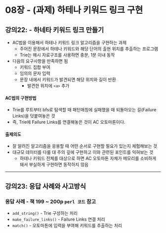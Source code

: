 # 08장 - (과제) 하테나 키워드 링크 구현
## 강의22: - 하네타 키워드 링크 만들기
- AC법을 이용해서 하테나 키워드 링크 알고리즘을 구현하는 과제
    - 주어진 문장에서 하테나 키워드와 해당 단어의 출현 위치를 추출하는 프로그램
    - Trie는 해시 자료구조를 사용하면 충분, 1분 이내 동작
- 다음의 요구사항을 만족하면 됨
    - 키워드 집합 부여
    - 임의의 문자 입력
    - 문장 내에서 키워드가 발견되면 해당 위치와 길이 반환
        - 발견한 위치에 `<a>` 추가

#### AC법의 구현방법
- Trie를 루트부터 bfs로 탐색할 때 패턴매칭에 실패했을 때 되돌아오는 길(Failure Links)을 덧붙여놓은 것
- 즉, Trie에 Failure Links를 연결해놓은 것이 AC 오토마톤이다.

#### 출제의도
- 잘 알려진 알고리즘을 응용할 때 어떤 순서로 구현할 필요가 있는지 체험해보는 것
- 대규모 데이터를 다룰 대 주의 깊에 구현하고 이와 관련된 포인트를 익혀보는 것
    - 하테나 키워드 전체를 대상으로 하면 AC 오토마톤 자체가 메모리를 소비하게 돼서 부실하게 구현하면 동작하지 않음

- - -
## 강의23: 응답 사례와 사고방식
### 응답 사례 - 책 199 ~ 200p `perl 코드` 참고
- `add_string()` - Trie 구성하는 처리
- `make_failure_links()` - Failure Links 연결 처리
- `match()` - 오토마톤에 입력을 부여해 키워드를 추출하는 처리

